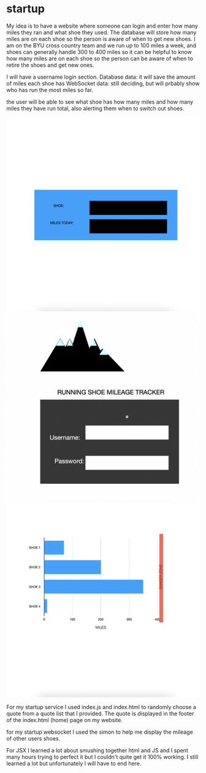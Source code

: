 # startup
My idea is to have a website where someone can login and enter how many miles they ran and what shoe they used. The database will store how many miles are on each shoe so the person is aware of when to get new shoes. I am on the BYU cross country team and we run up to 100 miles a week, and shoes can generally handle 300 to 400 miles so it can be helpful to know how many miles are on each shoe so the person can be aware of when to retire the shoes and get new ones.
 
I will have a username login section.
Database data: it will save the amount of miles each shoe has 
WebSocket data: still deciding, but will prbably show who has run the most miles so far. 

the user will be able to see what shoe has how many miles and how many miles they have run total, also alerting them when to switch out shoes.

![MY shoe](shoe.png)
![login](login.png)
![graph](graph.png)



For my startup service I used index.js and index.html to randomly choose a quote from a quote list that I provided. The quote is displayed in the footer of the index.html (home) page on my website. 


for my startup websocket I used the simon to help me display the mileage of other users shoes.


For JSX I learned a lot about smushing together html and JS and I spent many hours trying to perfect it but I couldn't quite get it 100% working. I still learned a lot but unfortunately I will have to end here.

